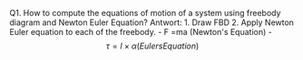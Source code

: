 Q1. How to compute the equations of motion of a system using freebody diagram and Newton Euler Equation?
Antwort: 
	1. Draw FBD 
	2. Apply Newton Euler equation to each of the freebody.
		- F =ma (Newton's Equation)
		- $$ \tau = l \times \alpha (Eulers Equation)$$

